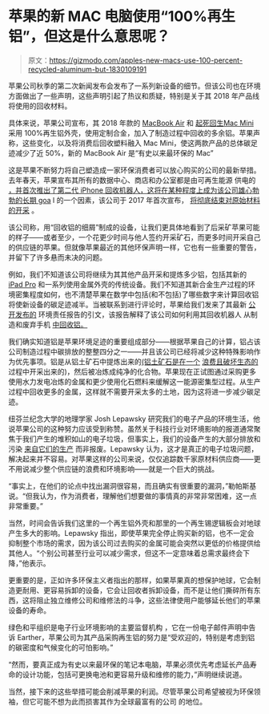 # 苹果的新 MAC 电脑使用“100%再生铝”，但这是什么意思呢？

> 原文：<https://gizmodo.com/apples-new-macs-use-100-percent-recycled-aluminum-but-1830109191>

苹果公司秋季的第二次新闻发布会发布了一系列新设备的细节。但该公司也在环境方面做出了一些声明，这些声明引起了热议和质疑，特别是关于其 2018 年产品线将使用的回收材料。



具体来说，苹果公司宣布，其 2018 年款的 [MacBook Air](https://www.apple.com/newsroom/2018/10/all-new-macbook-air-takes-flight/) 和 [起死回生](https://gizmodo.com/heres-all-the-stuff-apple-announced-today-1830094572)[Mac Mini](https://www.apple.com/newsroom/2018/10/new-mac-mini-packs-huge-punch/)采用 100%再生铝外壳，使用定制合金，加入了制造过程中回收的多余铝。苹果声称，这些变化，以及将消费后回收塑料融入 Mac Mini，使这两款产品的总体碳足迹减少了近 50%，新的 MacBook Air 是“有史以来最环保的 Mac”

这是苹果不断努力将自己塑造成一家环保消费者可以放心购买的公司的最新举措。去年春天，苹果宣布其所有的数据中心、商店和办公室都是由可再生能源 供电的 [，并首次推出了第二代 iPhone 回收机器人，这将在某种程度上成为该公司雄心勃勃的长期 goa](https://earther.gizmodo.com/so-about-apples-100-percent-renewable-energy-announcem-1825173930) l 的一个因素，该公司于 2017 年首次宣布， [将彻底结束对原始材料的开采](https://www.apple.com/environment/pdf/Apple_Environmental_Responsibility_Report_2017.pdf) 。

该公司称，用“回收铝的细屑”制成的设备，让我们更具体地看到了后采矿苹果可能的样子——或者至少，一个花更少时间与他人签约开采矿石，而更多时间开采自己的供应链的苹果。但就像苹果最近的其他环保声明一样，它也有一些重要的警告，并留下了许多悬而未决的问题。

例如，我们不知道该公司将继续为其其他产品开采和提炼多少铝，包括其新的 [iPad Pro](https://gizmodo.com/apples-revamped-ipad-pro-with-faceid-is-official-1830080451) 和一系列使用金属外壳的传统设备。我们不知道其新合金生产过程的环境密集程度如何，也不清楚苹果在数学中包括(和不包括)了哪些数字来计算回收铝将使新设备的碳足迹减半。当被联系到进行评论时，苹果给我们发来了其最新 [公开发布的](https://www.apple.com/environment/pdf/Apple_Environmental_Responsibility_Report_2018.pdf) 环境责任报告的引文，该报告解释了该公司如何利用其回收机器人 从制造和废弃手机 [中回收铝。](https://www.popsci.com/apple-iphone-recycling-robot-daisy#page-4)

我们确实知道铝是苹果环境足迹的重要组成部分——根据苹果自己的计算，铝占该公司制造过程中碳排放的整整四分之一——并且该公司已经将减少这种特殊影响作为优先事项。铝是从铝土矿石中提炼出来的[(铝土矿石是在一个](https://www.aluminum.org/industries/production/primary-production) [浪费且破坏生态的](https://motherboard.vice.com/en_us/article/433wyq/everything-thats-inside-your-iphone) 过程中开采出来的)，然后被冶炼成纯净的化合物。苹果现在正试图通过采购更多使用水力发电冶炼的金属和更少使用化石燃料来缓解这一能源密集型过程。从生产过程中回收更多的金属，这样就不需要开采太多的土地，因为这将进一步减少碳足迹。

纽芬兰纪念大学的地理学家 Josh Lepawsky 研究我们的电子产品的环境生活，他说苹果公司的这种努力应该受到称赞。虽然关于科技行业对环境影响的报道通常聚焦于我们产生的堆积如山的电子垃圾，但事实上，我们的设备产生的大部分排放和污染 [来自它们的生产](http://theconversation.com/almost-everything-you-know-about-e-waste-is-wrong-93904) 而非报废。Lepawsky 认为，这才是真正的电子垃圾问题，解决起来并不容易。对苹果这样的公司来说，仅仅追踪数千家原材料供应商——更不用说减少整个供应链的浪费和环境影响——就是一个巨大的挑战。

“事实上，在他们的论点中找出漏洞很容易，而且确实有很重要的漏洞，”勒帕斯基说。“但我认为，作为消费者，理解他们想要做的事情真的非常非常困难，这一点非常重要。”

当然，时间会告诉我们这里的一个再生铝外壳和那里的一个再生锡逻辑板会对地球产生多大的影响。Lepawsky 指出，即使苹果完全停止购买新的铝，也不一定会抑制整个市场的需求，因为该公司过去购买的金属可能会突然以更低的价格提供给其他人。“个别公司甚至行业可以减少需求，但这不一定意味着总需求最终会下降，”他表示。

更重要的是，正如许多环保主义者指出的那样，如果苹果真的想保护地球，它会制造更耐用、更容易拆卸的设备，它会让回收者拆卸设备，而不是让他们撕碎所有东西，这将阻止独立维修公司和维修法的斗争，这些法律使用户能够延长他们的苹果设备的寿命。

绿色和平组织是电子行业环境影响的主要监督机构 ，它在一份电子邮件声明中告诉 Earther，苹果公司为其产品采购再生铝的努力是“受欢迎的，特别是考虑到铝的碳密度和气候变化的可怕影响。”

“然而，要真正成为有史以来最环保的笔记本电脑，苹果必须优先考虑延长产品寿命的设计功能，包括可更换电池和更容易升级和维修的能力，”声明继续说道。

当然，接下来的这些举措可能会削减苹果的利润。尽管苹果公司希望被视为环保领袖，但它可能不想为此而损害其作为全球最富有的公司 的地位。